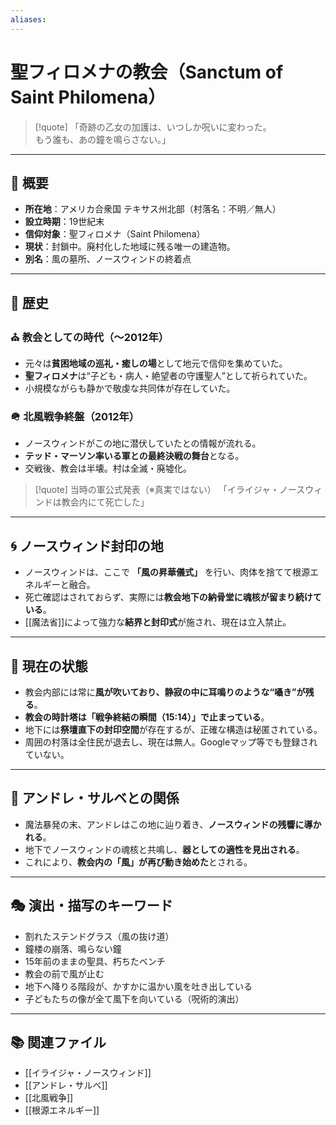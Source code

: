 ```yaml
---
aliases:
---
```

# 聖フィロメナの教会（Sanctum of Saint Philomena）

>[!quote]
「奇跡の乙女の加護は、いつしか呪いに変わった。  
もう誰も、あの鐘を鳴らさない。」

---

## 🕍 概要

- **所在地**：アメリカ合衆国 テキサス州北部（村落名：不明／無人）  
- **設立時期**：19世紀末  
- **信仰対象**：聖フィロメナ（Saint Philomena）  
- **現状**：封鎖中。廃村化した地域に残る唯一の建造物。  
- **別名**：風の墓所、ノースウィンドの終着点

---

## 📖 歴史

### ⛪ 教会としての時代（〜2012年）

- 元々は**貧困地域の巡礼・癒しの場**として地元で信仰を集めていた。
- **聖フィロメナ**は“子ども・病人・絶望者の守護聖人”として祈られていた。
- 小規模ながらも静かで敬虔な共同体が存在していた。

### 🪖 北風戦争終盤（2012年）

- ノースウィンドがこの地に潜伏していたとの情報が流れる。
- **テッド・マーソン率いる軍との最終決戦の舞台**となる。
- 交戦後、教会は半壊。村は全滅・廃墟化。

> [!quote] 当時の軍公式発表（※真実ではない）
「イライジャ・ノースウィンドは教会内にて死亡した」

---

## 🌀 ノースウィンド封印の地

- ノースウィンドは、ここで **「風の昇華儀式」** を行い、肉体を捨てて根源エネルギーと融合。
- 死亡確認はされておらず、実際には**教会地下の納骨堂に魂核が留まり続けている**。
- [[魔法省]]によって強力な**結界と封印式**が施され、現在は立入禁止。

---

## 🧭 現在の状態

- 教会内部には常に**風が吹いており、静寂の中に耳鳴りのような“囁き”が残る**。
- **教会の時計塔は「戦争終結の瞬間（15:14）」で止まっている**。
- 地下には**祭壇直下の封印空間**が存在するが、正確な構造は秘匿されている。
- 周囲の村落は全住民が退去し、現在は無人。Googleマップ等でも登録されていない。

---

## 👤 アンドレ・サルベとの関係

- 魔法暴発の末、アンドレはこの地に辿り着き、**ノースウィンドの残響に導かれる**。
- 地下でノースウィンドの魂核と共鳴し、**器としての適性を見出される**。
- これにより、**教会内の「風」が再び動き始めた**とされる。

---

## 🎭 演出・描写のキーワード

- 割れたステンドグラス（風の抜け道）  
- 鐘楼の崩落、鳴らない鐘  
- 15年前のままの聖具、朽ちたベンチ  
- 教会の前で風が止む  
- 地下へ降りる階段が、かすかに温かい風を吐き出している  
- 子どもたちの像が全て風下を向いている（呪術的演出）

---

## 📚 関連ファイル

- [[イライジャ・ノースウィンド]]
- [[アンドレ・サルベ]]
- [[北風戦争]]
- [[根源エネルギー]]

